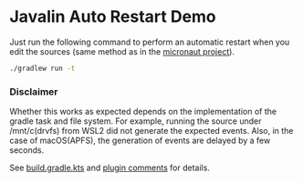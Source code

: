 # Javalin Auto Restart Demo

Just run the following command to perform an automatic restart when you edit the sources
(same method as in the [micronaut project](https://micronaut.io/)).

```bash
./gradlew run -t
```

### Disclaimer

Whether this works as expected depends on the implementation of the gradle task and file system.
For example, running the source under /mnt/c(drvfs) from WSL2 did not generate the expected events.
Also, in the case of macOS(APFS), the generation of events are delayed by a few seconds.

See [build.gradle.kts](build.gradle.kts) and [plugin comments](src/main/kotlin/AutoShutdownPlugin.kt) for details.
